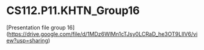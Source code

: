 # CS112.P11.KHTN_Group16


[Presentation file group 16] (https://drive.google.com/file/d/1MDz6WlMn1cTJsy0LCRaD_he3OT9LIlV6/view?usp=sharing)
